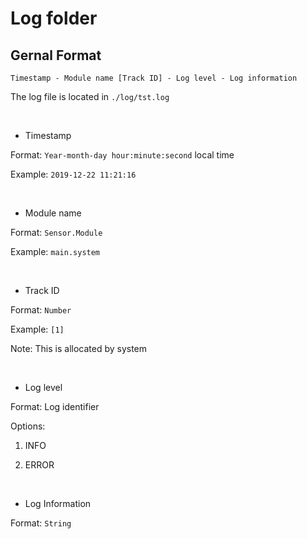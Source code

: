 # Log folder

## Gernal Format
```
Timestamp - Module name [Track ID] - Log level - Log information
```
The log file is located in `./log/tst.log`

<br/>

* Timestamp

Format: `Year-month-day hour:minute:second` local time

Example: `2019-12-22 11:21:16`

<br/>

* Module name

Format: `Sensor.Module`

Example: `main.system`

<br/>

* Track ID

Format: `Number`

Example: `[1]`

Note: This is allocated by system

<br/>

* Log level

Format: Log identifier

Options:

1. INFO

2.  ERROR

<br/>

* Log Information

Format: `String`